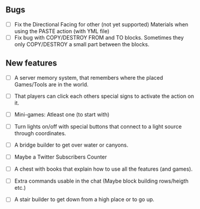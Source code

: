 ## Bugs ##
- [ ] Fix the Directional Facing for other (not yet supported) Materials when using the PASTE action (with YML file)
- [ ] Fix bug with COPY/DESTROY FROM and TO blocks. Sometimes they only COPY/DESTROY a small part between the blocks.

## New features ##
- [ ] A server memory system, that remembers where the placed Games/Tools are in the world.
- [ ] That players can click each others special signs to activate the action on it.
- [ ] Mini-games: Atleast one (to start with)
- [ ] Turn lights on/off with special buttons that connect to a light source through coordinates.
- [ ] A bridge builder to get over water or canyons.
- [ ] Maybe a Twitter Subscribers Counter
- [ ] A chest with books that explain how to use all the features (and games).
- [ ] Extra commands usable in the chat (Maybe block building rows/heigth etc.)
- [ ] A stair builder to get down from a high place or to go up.

